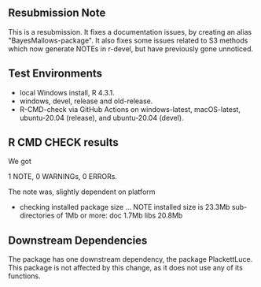 ## Resubmission Note
This is a resubmission. It fixes a documentation issues, by creating an alias "BayesMallows-package". It also fixes some issues related to S3 methods which now generate NOTEs in r-devel, but have previously gone unnoticed.


## Test Environments
* local Windows install, R 4.3.1.
* windows, devel, release and old-release.
* R-CMD-check via GitHub Actions on windows-latest, macOS-latest, ubuntu-20.04 (release), and ubuntu-20.04 (devel).

## R CMD CHECK results

We got 

1 NOTE, 0 WARNINGs, 0 ERRORs.

The note was, slightly dependent on platform

* checking installed package size ... NOTE
  installed size is 23.3Mb
  sub-directories of 1Mb or more:
    doc    1.7Mb
    libs  20.8Mb

## Downstream Dependencies
The package has one downstream dependency, the package PlackettLuce. This package is not affected by this change, as it does not use any of its functions.
